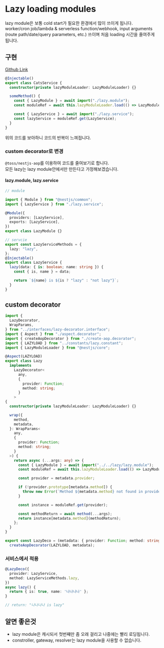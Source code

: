 # Lazy loading modules

lazy module은 보통 cold start가 필요한 환경에서 많이 쓰이게 됩니다.  
worker/cron job/lambda & serverless function/webhook, input arguments (route path/date/query parameters, etc.) 쓰이며 처음 loading 시간을 줄여주게 됩니다.

## 구현

[Github Link](https://github.com/gornoba/nestjs-describe/tree/411d5fbffe827f6d7a9288324486627ab36c85fd)

```typescript
@Injectable()
export class CatsService {
  constructor(private lazyModuleLoader: LazyModuleLoader) {}

  someMethod() {
    const { LazyModule } = await import("./lazy.module");
    const moduleRef = await this.lazyModuleLoader.load(() => LazyModule);

    const { LazyService } = await import("./lazy.service");
    const lazyService = moduleRef.get(LazyService);
  }
}
```

위의 코드를 보아하니 코드의 반복이 느껴접니다.

### custom decorator로 변경

`@toss/nestjs-aop`를 이용하여 코드를 줄여보기로 합니다.  
모든 lazy는 lazy module안에서만 만든다고 가정해보겠습니다.

#### lazy.module, lazy.service

```typescript
// module

import { Module } from "@nestjs/common";
import { LazyService } from "./lazy.service";

@Module({
  providers: [LazyService],
  exports: [LazyService],
})
export class LazyModule {}

// servcie
export const LazyServiceMethods = {
  lazy: "lazy",
};
@Injectable()
export class LazyService {
  lazy(data: { is: boolean; name: string }) {
    const { is, name } = data;

    return `${name} is ${is ? "lazy" : "not lazy"}`;
  }
}
```

## custom decorator

```typescript
import {
  LazyDecorator,
  WrapParams,
} from "../interfaces/lazy-decorator.interface";
import { Aspect } from "./aspect.decorator";
import { createAopDecorator } from "./create-aop.decorator";
import { LAZYLOAD } from "../constants/lazy.constant";
import { LazyModuleLoader } from "@nestjs/core";

@Aspect(LAZYLOAD)
export class Lazy
  implements
    LazyDecorator<
      any,
      {
        provider: Function;
        method: string;
      }
    >
{
  constructor(private lazyModuleLoader: LazyModuleLoader) {}

  wrap({
    method,
    metadata,
  }: WrapParams<
    any,
    {
      provider: Function;
      method: string;
    }
  >) {
    return async (...args: any) => {
      const { LazyModule } = await import("../../lazy/lazy.module");
      const moduleRef = await this.lazyModuleLoader.load(() => LazyModule);

      const provider = metadata.provider;

      if (!provider.prototype[metadata.method]) {
        throw new Error(`Method ${metadata.method} not found in provider`);
      }

      const instance = moduleRef.get(provider);

      const methodReturn = await method(...args);
      return instance[metadata.method](methodReturn);
    };
  }
}

export const LazyDeco = (metadata: { provider: Function; method: string }) =>
  createAopDecorator(LAZYLOAD, metadata);
```

### 서비스에서 적용

```typescript
@LazyDeco({
  provider: LazyService,
  method: LazyServiceMethods.lazy,
})
async lazy() {
  return { is: true, name: '나나나나' };
}

// return: "나나나나 is lazy"
```

## 알면 좋은것

- lazy module은 캐시되서 첫번쨰만 좀 오래 걸리고 나중에는 빨리 로딩됩니다.
- constroller, gateway, resolver는 lazy module을 사용할 수 없습니다.
